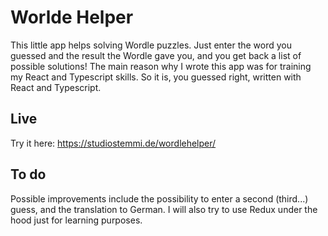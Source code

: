 # Worlde Helper
This little app helps solving Wordle puzzles.
Just enter the word you guessed and the result the Wordle gave you, and you get back a list of possible solutions!
The main reason why I wrote this app was for training my React and Typescript skills. So it is, you guessed right, written with React and Typescript.
## Live
Try it here: <https://studiostemmi.de/wordlehelper/>
## To do
Possible improvements include the possibility to enter a second (third...) guess, and the translation to German. I will also try to use Redux under the hood just for learning purposes.
